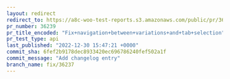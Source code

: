 ```yaml
---
layout: redirect
redirect_to: https://a8c-woo-test-reports.s3.amazonaws.com/public/pr/36239/api/index.html
pr_number: 36239
pr_title_encoded: "Fix+navigation+between+variations+and+tab+selection"
pr_test_type: api
last_published: "2022-12-30 15:47:21 +0000"
commit_sha: 6fef2b9178dec8933420ec696786240fef502a1f
commit_message: "Add changelog entry"
branch_name: fix/36237
---
```

